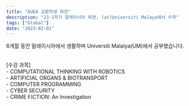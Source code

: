 ```yaml
---
title: "AUEA 교환학생 파견"
description: "23-1학기 말레이시아 파견, (at)Universiti Malaya에서 수학"
tags: ["Global"]
date: "2023-02-01"
---
```


6개월 동안 말레이시아에서 생활하며 Universiti Malalya(UM)에서 공부했습니다. <br>


<br>
<span class="justified-text">
[수강 과목] <br>
- COMPUTATIONAL THINKING WITH ROBOTICS <br>
- ARTIFICIAL ORGANS & BIOTRANSPORT <br>
- COMPUTER PROGRAMMING <br>
- CYBER SECURITY <br>
- CRIME FICTION: An Investigation <br>
</span>
